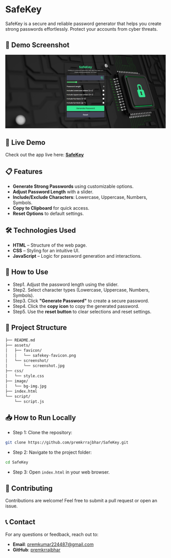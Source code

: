 # SafeKey

SafeKey is a secure and reliable password generator that helps you create strong passwords effortlessly. Protect your accounts from cyber threats.

## 🔐 Demo Screenshot

![Screenshot of SafeKey](assets/screenshot/screenshot.jpg)

## 🔗 Live Demo

Check out the app live here: **[SafeKey](https://premkrrajbhar.github.io/SafeKey/)**

## 📋 Features

- **Generate Strong Passwords** using customizable options.
- **Adjust Password Length** with a slider.
- **Include/Exclude Characters**: Lowercase, Uppercase, Numbers, Symbols.
- **Copy to Clipboard** for quick access.
- **Reset Options** to default settings.

## 🛠️ Technologies Used

- **HTML** – Structure of the web page.
- **CSS** – Styling for an intuitive UI.
- **JavaScript** – Logic for password generation and interactions.

## 🚀 How to Use

- Step1. Adjust the password length using the slider.
- Step2. Select character types (Lowercase, Uppercase, Numbers, Symbols).
- Step3. Click **"Generate Password"** to create a secure password.
- Step4. Click the **copy icon** to copy the generated password.
- Step5. Use the **reset button** to clear selections and reset settings.

## 📂 Project Structure

```
├── README.md
├── assets/
│   ├── favicon/
│   │   └── safekey-favicon.png
│   └── screenshot/
│       └── screenshot.jpg
├── css/
│   └── style.css
├── image/
│   └── bg-img.jpg
├── index.html
└── script/
    └── script.js
```

## 📥 How to Run Locally

- Step 1: Clone the repository:

```bash
git clone https://github.com/premkrrajbhar/SafeKey.git
```

- Step 2: Navigate to the project folder:

```bash
cd SafeKey
```

- Step 3: Open `index.html` in your web browser.

## 🤝 Contributing

Contributions are welcome! Feel free to submit a pull request or open an issue.

## 📞 Contact

For any questions or feedback, reach out to:

- **Email**: [premkumar224487@gmail.com](mailto:premkumar224487@gmail.com)
- **GitHub**: [premkrrajbhar](https://github.com/premkrrajbhar)

